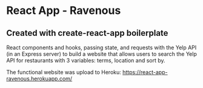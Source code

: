 # React App - Ravenous
## Created with create-react-app boilerplate

React components and hooks, passing state, and requests with the Yelp API (in an Express server) to build a website that allows users to search the Yelp API for restaurants with 3 variables: terms, location and sort by.

The functional website was upload to Heroku: https://react-app-ravenous.herokuapp.com/